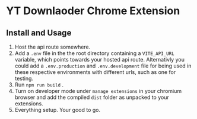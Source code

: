 # YT Downlaoder Chrome Extension

## Install and Usage

1. Host the api route somewhere.
2. Add a `.env` file in the the root directory containing a `VITE_API_URL` variable, which points towards your hosted api route. Alternativly you could add a `.env.production` and `.env.development` file for being used in these respective environments with different urls, such as one for testing.
4. Run `npm run build` .
5. Turn on developer mode under `manage extensions` in your chromium browser and add the compiled `dist` folder as unpacked to your extensions.
6. Everything setup. Your good to go. 
